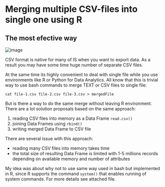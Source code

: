 # Merging multiple CSV-files into single one using R
## The most efective way

![image](http://cdn.ilovefreesoftware.com/wp-content/uploads/2010/09/Combine-Excels.jpg)

CSV format is native for many of IS when you want to export data. 
As a result you may have some time huge number of separate CSV files.

At the same time its highly convenient to deal with single file while you use environments like R or Python for Data Analytics.
All know that this is trivial way to use bash commands to merge TEXT or CSV files to single file:

```cat file-1.csv file-2.csv file-3.csv > mergedFile```

But is there a way to do the same merge without leaving R environment.
There are a lot solution proposals based on the same approach:
1. reading CSV files into memory as a Data Frame ```read.csv()```
2. joining Data Frames using ```rbind()```
3. writing merged Data Frame to CSV file

There are several issue with this approach:
- reading many CSV files into memory takes time
- the total size of resulting Data Frame is limited with 1-5 millions records depending on available memory and number of attributes

My idea was about why not to use same way used in bash but implemented in R, since R supports the command ```system()``` that enables running of system commands. 
For more details see attached file.
